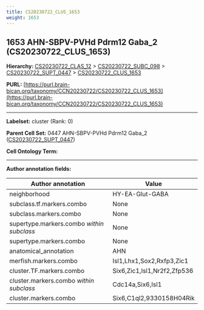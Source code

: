 ```yaml
---
title: CS20230722_CLUS_1653
weight: 1653
---
```

## 1653 AHN-SBPV-PVHd Pdrm12 Gaba_2 (CS20230722_CLUS_1653)
<b>Hierarchy: </b>
[CS20230722_CLAS_12](../CS20230722_CLAS_12) >
[CS20230722_SUBC_098](../CS20230722_SUBC_098) >
[CS20230722_SUPT_0447](../CS20230722_SUPT_0447) >
[CS20230722_CLUS_1653](../CS20230722_CLUS_1653)

**PURL:** [https://purl.brain-bican.org/taxonomy/CCN20230722/CS20230722_CLUS_1653](https://purl.brain-bican.org/taxonomy/CCN20230722/CS20230722_CLUS_1653)

---


**Labelset:** cluster (Rank: 0)

**Parent Cell Set:** 0447 AHN-SBPV-PVHd Pdrm12 Gaba_2 ([CS20230722_SUPT_0447](../CS20230722_SUPT_0447))



**Cell Ontology Term:** 

[MARKER GENES.]: #


---

[TRANSFERRED ANNOTATIONS.]: #


[AUTHOR ANNOTATION FIELDS.]: #


**Author annotation fields:**

| Author annotation | Value |
|-------------------|-------|
|neighborhood|HY-EA-Glut-GABA|
|subclass.tf.markers.combo|None|
|subclass.markers.combo|None|
|supertype.markers.combo _within subclass_|None|
|supertype.markers.combo|None|
|anatomical_annotation|AHN|
|merfish.markers.combo|Isl1,Lhx1,Sox2,Rxfp3,Zic1|
|cluster.TF.markers.combo|Six6,Zic1,Isl1,Nr2f2,Zfp536|
|cluster.markers.combo _within subclass_|Cdc14a,Six6,Isl1|
|cluster.markers.combo|Six6,C1ql2,9330158H04Rik|
